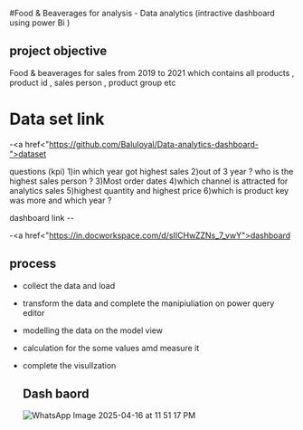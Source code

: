 #Food & Beaverages  for analysis  - Data analytics (intractive dashboard using power Bi )
## project objective 
Food &  beaverages for sales from 2019 to 2021 which contains all products , product id , sales person , product group  etc 

# Data set link 
-<a href<"https://github.com/Baluloyal/Data-analytics-dashboard-">dataset  </a>

questions (kpi)
1)in which year got highest sales 
2)out of 3 year ? who is the highest sales person ?
3)Most order dates 
4)which channel is attracted for analytics sales 
5)highest quantity and highest price 
6)which is product key was more and which year ?

dashboard link --

-<a href<"https://in.docworkspace.com/d/sIICHwZZNs_7_vwY">dashboard</a>
## process 
- collect the data and  load
- transform the data and complete the manipiuliation on power query editor
- modelling the data on the model view
- calculation for the some values amd measure it
- complete the visulIzation


  ## Dash baord

  ![WhatsApp Image 2025-04-16 at 11 51 17 PM](https://github.com/user-attachments/assets/8b8ba06a-ac15-4632-99cc-de2bec3863c3)

  

